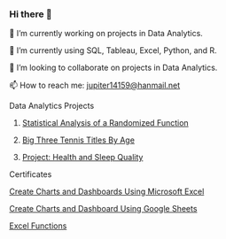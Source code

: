 ### Hi there 👋

<!--
**MidgicCode/MidgicCode** is a ✨ _special_ ✨ repository because its `README.md` (this file) appears on your GitHub profile.

Here are some ideas to get you started: -->

🔭 I’m currently working on projects in Data Analytics.

🌱 I’m currently using SQL, Tableau, Excel, Python, and R.

👯 I’m looking to collaborate on projects in Data Analytics.
<!-- 🤔 I’m looking for help with
- 💬 Ask me about ... -->

📫 How to reach me: jupiter14159@hanmail.net

Data Analytics Projects
1. <a href="https://github.com/MidgicCode/project-1/blob/main/Excel%20Random%20Bias.pdf">Statistical Analysis of a Randomized Function</a>

2. <a href="https://github.com/MidgicCode/MidgicCode/blob/main/Big%20Three%20Tennis%20Titles%20By%20Age.pdf">Big Three Tennis Titles By Age</a>

3. <a href="https://github.com/MidgicCode/MidgicCode/blob/main/health-and-sleep-project.ipynb">Project: Health and Sleep Quality</a>


Certificates

<a href="https://github.com/MidgicCode/MidgicCode/blob/main/Coursera%20Certificate%20Project%20dashboard.pdf">Create Charts and Dashboards Using Microsoft Excel</a>

<a href="https://github.com/MidgicCode/MidgicCode/blob/main/Coursera%20Certificate%20Dashboard%20Slicers.pdf">Create Charts and Dashboard Using Google Sheets</a>

<a href="https://github.com/MidgicCode/MidgicCode/blob/main/Coursera%20Certificate%20Excel%20Functions.pdf">Excel Functions</a>

